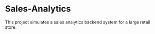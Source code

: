 # Sales-Analytics
This project simulates a sales analytics backend system for a large retail store. 
